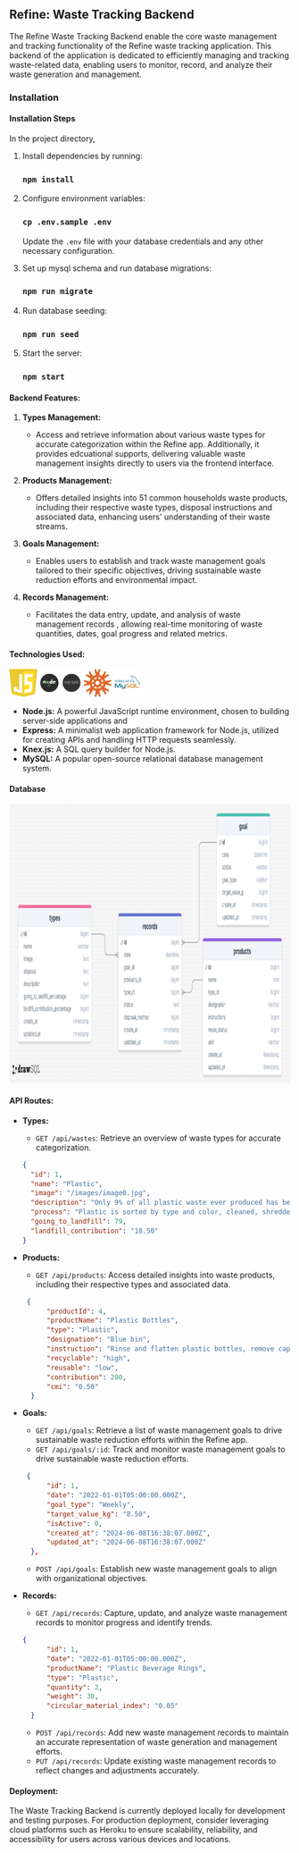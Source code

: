 ## Refine: Waste Tracking Backend

The Refine Waste Tracking Backend enable the core waste management and tracking functionality of the Refine waste tracking application. This backend of the application is dedicated to efficiently managing and tracking waste-related data, enabling users to monitor, record, and analyze their waste generation and management.

### Installation

#### Installation Steps

In the project directory,

1. Install dependencies by running:

   ### `npm install`

2. Configure environment variables:

   ### `cp .env.sample .env`

   Update the `.env` file with your database credentials and any other necessary configuration.

3. Set up mysql schema and run database migrations:

   ### `npm run migrate`

4. Run database seeding:

   ### `npm run seed`

5. Start the server:

   ### `npm start`

#### Backend Features:

1. **Types Management:**
   - Access and retrieve information about various waste types for accurate categorization within the Refine app. Additionally, it provides edcuational supports, delivering valuable waste management insights directly to users via the frontend interface.
2. **Products Management:**
   - Offers detailed insights into 51 common households waste products, including their respective waste types, disposal instructions and associated data, enhancing users' understanding of their waste streams.
3. **Goals Management:**

   - Enables users to establish and track waste management goals tailored to their specific objectives, driving sustainable waste reduction efforts and environmental impact.

4. **Records Management:**
   - Facilitates the data entry, update, and analysis of waste management records , allowing real-time monitoring of waste quantities, dates, goal progress and related metrics.

#### Technologies Used:

<img src="./src/assets/logo/javascriptsvg.svg" alt="Javascript Logo" width="50" height="50">
<img src="./src/assets/logo/node+express.png" alt="Node.js and express Logo" width="75" height="50">
<img src="./src/assets/logo/knex.svg" alt="Knex.js Logo" width="50" height="50">
<img src="./src/assets/logo/mysql.svg" alt="Mysql Logo" width="50" height="50">

- **Node.js:** A powerful JavaScript runtime environment, chosen to building server-side applications and
- **Express:** A minimalist web application framework for Node.js, utilized for creating APIs and handling HTTP requests seamlessly.
- **Knex.js:** A SQL query builder for Node.js.
- **MySQL:** A popular open-source relational database management system.

#### Database

<img src="./src/assets/database/project_database.png" alt="Database stucture" width="800" height="500">

#### API Routes:

- **Types:**

  - `GET /api/wastes`: Retrieve an overview of waste types for accurate categorization.

  ```json
  {
    "id": 1,
    "name": "Plastic",
    "image": "/images/image0.jpg",
    "description": "Only 9% of all plastic waste ever produced has been recycled. Recycling plastic reduces the need for new plastic production, conserving fossil fuels and reducing greenhouse gas emissions.",
    "process": "Plastic is sorted by type and color, cleaned, shredded into flakes, melted, and then molded into new products.",
    "going_to_landfill": 79,
    "landfill_contribution": "18.50"
  }
  ```

- **Products:**
  - `GET /api/products`: Access detailed insights into waste products, including their respective types and associated data.

  ```json
   {
        "productId": 4,
        "productName": "Plastic Bottles",
        "type": "Plastic",
        "designation": "Blue bin",
        "instruction": "Rinse and flatten plastic bottles, remove caps, and place them in the blue bin. Choose reusable water bottles to reduce waste.",
        "recyclable": "high",
        "reusable": "low",
        "contribution": 200,
        "cmi": "0.50"
    }

- **Goals:**
  - `GET /api/goals`: Retrieve a list of waste management goals to drive sustainable waste reduction efforts within the Refine app.
  - `GET /api/goals/:id`: Track and monitor waste management goals to drive sustainable waste reduction efforts.
  
  ```json
   {
        "id": 1,
        "date": "2022-01-01T05:00:00.000Z",
        "goal_type": "Weekly",
        "target_value_kg": "8.50",
        "isActive": 0,
        "created_at": "2024-06-08T16:38:07.000Z",
        "updated_at": "2024-06-08T16:38:07.000Z"
    },
   ```

  - `POST /api/goals`: Establish new waste management goals to align with organizational objectives.
- **Records:**
  - `GET /api/records`: Capture, update, and analyze waste management records to monitor progress and identify trends.
  ```json
  {
        "id": 1,
        "date": "2022-01-01T05:00:00.000Z",
        "productName": "Plastic Beverage Rings",
        "type": "Plastic",
        "quantity": 2,
        "weight": 30,
        "circular_material_index": "0.05"
    }
   ```
  - `POST /api/records`: Add new waste management records to maintain an accurate representation of waste generation and management efforts.
  - `PUT /api/records`: Update existing waste management records to reflect changes and adjustments accurately.

#### Deployment:

The Waste Tracking Backend is currently deployed locally for development and testing purposes. For production deployment, consider leveraging cloud platforms such as Heroku to ensure scalability, reliability, and accessibility for users across various devices and locations.
